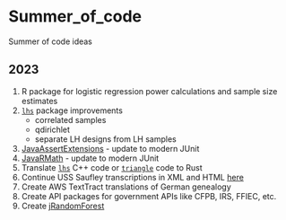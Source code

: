 # Summer_of_code

Summer of code ideas

## 2023

1. R package for logistic regression power calculations and sample size estimates
2. [`lhs`](https://github.com/bertcarnell/lhs) package improvements
    - correlated samples
    - qdirichlet
    - separate LH designs from LH samples
3. [JavaAssertExtensions](https://github.com/bertcarnell/javaassertextensions) - update to modern JUnit
4. [JavaRMath](https://github.com/bertcarnell/javarmath) - update to modern JUnit
5. Translate [`lhs`](https://github.com/bertcarnell/lhs) C++ code or [`triangle`](https://github.com/bertcarnell/triangle) code to Rust
6. Continue USS Saufley transcriptions in XML and HTML [here](https://github.com/bertcarnell/USS-Saufely-DD-465)
7. Create AWS TextTract translations of German genealogy
8. Create API packages for government APIs like CFPB, IRS, FFIEC, etc.
9. Create [jRandomForest](https://github.com/bertcarnell/jRandomForest)

